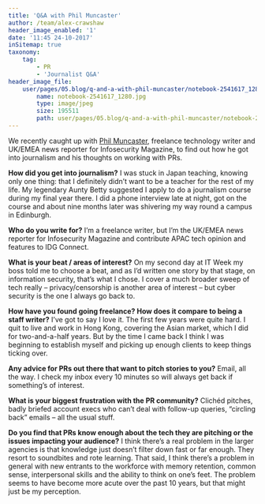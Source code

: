 ```yaml
---
title: 'Q&A with Phil Muncaster'
author: /team/alex-crawshaw
header_image_enabled: '1'
date: '11:45 24-10-2017'
inSitemap: true
taxonomy:
    tag:
        - PR
        - 'Journalist Q&A'
header_image_file:
    user/pages/05.blog/q-and-a-with-phil-muncaster/notebook-2541617_1280.jpg:
        name: notebook-2541617_1280.jpg
        type: image/jpeg
        size: 195511
        path: user/pages/05.blog/q-and-a-with-phil-muncaster/notebook-2541617_1280.jpg
---
```


We recently caught up with [Phil Muncaster](https://philmuncaster.com/), freelance technology writer and UK/EMEA news reporter for Infosecurity Magazine, to find out how he got into journalism and his thoughts on working with PRs.

**How did you get into journalism?** I was stuck in Japan teaching, knowing only one thing: that I definitely didn’t want to be a teacher for the rest of my life. My legendary Aunty Betty suggested I apply to do a journalism course during my final year there. I did a phone interview late at night, got on the course and about nine months later was shivering my way round a campus in Edinburgh. 

**Who do you write for?** I’m a freelance writer, but I’m the UK/EMEA news reporter for Infosecurity Magazine and contribute APAC tech opinion and features to IDG Connect.

**What is your beat / areas of interest?** On my second day at IT Week my boss told me to choose a beat, and as I’d written one story by that stage, on information security, that’s what I chose. I cover a much broader sweep of tech really – privacy/censorship is another area of interest – but cyber security is the one I always go back to.

**How have you found going freelance? How does it compare to being a staff writer?**
I’ve got to say I love it. The first few years were quite hard. I quit to live and work in Hong Kong, covering the Asian market, which I did for two-and-a-half years. But by the time I came back I think I was beginning to establish myself and picking up enough clients to keep things ticking over.

**Any advice for PRs out there that want to pitch stories to you?** Email, all the way. I check my inbox every 10 minutes so will always get back if something’s of interest.

**What is your biggest frustration with the PR community?** Clichéd pitches, badly briefed account execs who can’t deal with follow-up queries, “circling back” emails – all the usual stuff. 

**Do you find that PRs know enough about the tech they are pitching or the issues impacting your audience?** I think there’s a real problem in the larger agencies is that knowledge just doesn’t filter down fast or far enough. They resort to soundbites and rote learning. That said, I think there’s a problem in general with new entrants to the workforce with memory retention, common sense, interpersonal skills and the ability to think on one’s feet. The problem seems to have become more acute over the past 10 years, but that might just be my perception.
